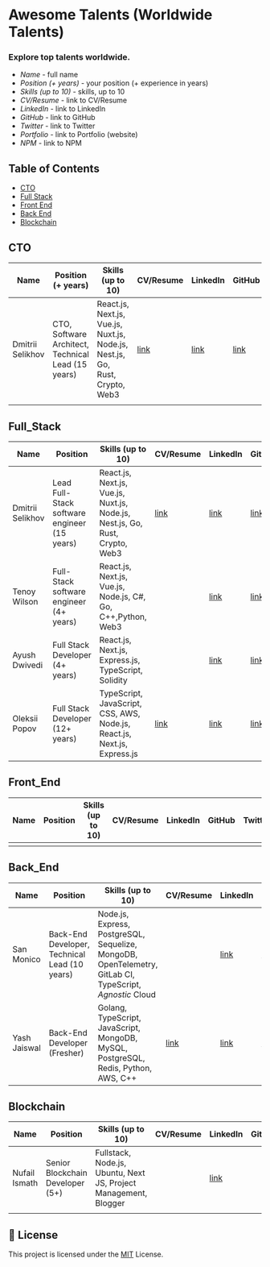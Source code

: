 # Awesome Talents (Worldwide Talents)

[//]: # "[![Awesome](https://cdn.rawgit.com/sindresorhus/awesome/d7305f38d29fed78fa85652e3a63e154dd8e8829/media/badge.svg)](https://github.com/sindresorhus/awesome)"

### Explore top talents worldwide.

- _Name_ - full name
- _Position (+ years)_ - your position (+ experience in years)
- _Skills (up to 10)_ - skills, up to 10
- _CV/Resume_ - link to CV/Resume
- _LinkedIn_ - link to LinkedIn
- _GitHub_ - link to GitHub
- _Twitter_ - link to Twitter
- _Portfolio_ - link to Portfolio (website)
- _NPM_ - link to NPM

## Table of Contents

- [CTO](#CTO)
- [Full Stack](#Full_Stack)
- [Front End](#Front_End)
- [Back End](#Back_End)
- [Blockchain](#Blockchain)

## CTO

| Name             | Position (+ years)                                 | Skills (up to 10)                                                           | CV/Resume                                   | LinkedIn                                     | GitHub                               | Twitter                         | Portfolio                                   | NPM                                 |
| ---------------- | -------------------------------------------------- | --------------------------------------------------------------------------- | ------------------------------------------- | -------------------------------------------- | ------------------------------------ | ------------------------------- | ------------------------------------------- | ----------------------------------- |
| Dmitrii Selikhov | CTO, Software Architect, Technical Lead (15 years) | React.js, Next.js, Vue.js, Nuxt.js, Node.js, Nest.js, Go, Rust, Crypto, Web3 | [link](https://dmitrii-selikhov.vercel.app) | [link](https://www.linkedin.com/in/dimetrix) | [link](https://github.com/idimetrix) | [link](https://x.com/idimetrix) | [link](https://dmitrii-selikhov.vercel.app) | [link](https://npmjs.com/~dimetrix) |
|                  |                                                    |                                                                             |                                             |                                              |                                      |                                 |                                             |                                     |

## Full_Stack

| Name             | Position                                     | Skills (up to 10)                                                            | CV/Resume                                   | LinkedIn                                                    | GitHub                                   | Twitter                         | Portfolio                                   | NPM                                 |
|------------------|----------------------------------------------|------------------------------------------------------------------------------|---------------------------------------------|-------------------------------------------------------------|------------------------------------------|---------------------------------|---------------------------------------------|-------------------------------------|
| Dmitrii Selikhov | Lead Full-Stack software engineer (15 years) | React.js, Next.js, Vue.js, Nuxt.js, Node.js, Nest.js, Go, Rust, Crypto, Web3 | [link](https://dmitrii-selikhov.vercel.app) | [link](https://www.linkedin.com/in/dimetrix)                | [link](https://github.com/idimetrix)     | [link](https://x.com/idimetrix) | [link](https://dmitrii-selikhov.vercel.app) | [link](https://npmjs.com/~dimetrix) |
| Tenoy Wilson     | Full-Stack software engineer (4+ years)      | React.js, Next.js, Vue.js, Node.js, C#, Go, C++,Python, Web3                 |                                             | [link](https://www.linkedin.com/in/tenoy-wilson-9a206894)   | [link](https://github.com/Tenoywil)      |                                 |                                             |                                     |
| Ayush Dwivedi    | Full Stack Developer (4+ years)              | React.js, Next.js, Express.js, TypeScript, Solidity                          |                                             | [link](https://www.linkedin.com/in/ayush-dwivedi-b8351b221) | [link](https://github.com/AmAyush18)     |                                 | [link](https://ayush-dwivedi.netlify.app)   |                                     |
| Oleksii Popov    | Full Stack Developer (12+ years)             | TypeScript, JavaScript, CSS, AWS, Node.js, React.js, Next.js, Express.js     | [link](https://oleksiipopov.com/resume/)    | [link](https://www.linkedin.com/in/oleksii-popov/)          | [link](https://github.com/AlexeyPopovUA) |                                 | [link](https://oleksiipopov.com/)           |                                     |

## Front_End

| Name | Position | Skills (up to 10) | CV/Resume | LinkedIn | GitHub | Twitter | Portfolio | NPM |
| ---- | -------- | ----------------- | --------- | -------- | ------ | ------- | --------- | --- |
|      |          |                   |           |          |        |         |           |     |

## Back_End

| Name | Position | Skills (up to 10) | CV/Resume | LinkedIn | GitHub | Twitter | Portfolio | NPM |
| ---- | -------- | ----------------- | --------- | -------- | ------ | ------- | --------- | --- |
| San Monico | Back-End Developer, Technical Lead (10 years) | Node.js, Express, PostgreSQL, Sequelize, MongoDB, OpenTelemetry, GitLab CI, TypeScript, _Agnostic_ Cloud |    | [link](https://www.linkedin.com/in/sanmonico/) | [link](https://github.com/ReDemoNBR) |        |         |           |
| Yash Jaiswal | Back-End Developer (Fresher) | Golang, TypeScript, JavaScript, MongoDB, MySQL, PostgreSQL, Redis, Python, AWS, C++ | [link](https://drive.google.com/file/d/1aybkKNvj1A5CTIcyvVb5DwExDWzGk48J/view?usp=sharing) | [link](https://linkedin.com/in/bitorsic) | [link](https://github.com/bitorsic) | | | |

## Blockchain

| Name          | Position                         | Skills (up to 10)                                                | CV/Resume | LinkedIn                                               | GitHub | Twitter | Portfolio | NPM |
| ------------- | -------------------------------- | ---------------------------------------------------------------- | --------- | ------------------------------------------------------ | ------ | ------- | --------- | --- |
| Nufail Ismath | Senior Blockchain Developer (5+) | Fullstack, Node.js, Ubuntu, Next JS, Project Management, Blogger |           | [link](https://www.linkedin.com/in/nufail-i-61377b10b) |        |         |           |     |
|               |                                  |                                                                  |           |                                                        |        |         |           |     |

## 📝 License

This project is licensed under the [MIT](./LICENSE) License.
